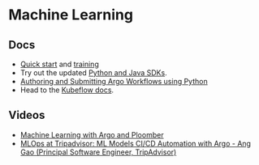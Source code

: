 # Machine Learning

## Docs

* [Quick start](../quick-start.md) and [training](../training.md)
* Try out the updated [Python and Java SDKs](https://github.com/argoproj/argo-workflows/tree/master/sdks).
* [Authoring and Submitting Argo Workflows using Python](https://blog.argoproj.io/authoring-and-submitting-argo-workflows-using-python-aff9a070d95f)
* Head to the [Kubeflow docs](https://www.kubeflow.org/docs/components/pipelines/).

## Videos

* [Machine Learning with Argo and Ploomber](https://www.youtube.com/watch?v=FnpXyg-5W_c&list=PLGHfqDpnXFXK4E8XzasScagiJk-8BPgva&utm_source=argo-docs)
* [MLOps at Tripadvisor: ML Models CI/CD Automation with Argo - Ang Gao (Principal Software Engineer, TripAdvisor)](https://www.youtube.com/watch?v=BochC4GKxbo&list=PLGHfqDpnXFXK4E8XzasScagiJk-8BPgva&index=2&utm_source=argo-docs)
